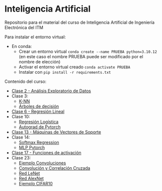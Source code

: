 # Inteligencia Artificial

Repositorio para el material del curso de Inteligencia Artificial de Ingeniería Electrónica del ITM

Para instalar el entorno virtual:

- En conda: 
  - Crear un entorno virtual `conda create --name PRUEBA python=3.10.12` (en este caso el nombre PRUEBA puede ser modificado por el nombre de elección)
  - Activar el entorno virtual creado `conda activate PRUEBA`
  - Instalar con `pip install -r requirements.txt`

Contenido del curso:
- [Clase 2 - Análisis Exploratorio de Datos](/Clase02/EDA.ipynb)
- Clase 3:
    - [K-NN](/Clase03/kNearestNeighbors.ipynb)
    - [Árboles de decisión](/Clase03/DecisionTrees.ipynb)
- [Clase 6 - Regresión Lineal](/Clase06/RegresionLineal.ipynb)
- Clase 10:
    - [Regresión Logística](/Clase10/RegresionLogistica.ipynb)
    - [Autograd de Pytorch](/Clase10/pytorch-autogradEjemploClase.ipynb)
- [Clase 13 - Máquinas de Vectores de Soporte](/Clase13/SVM_kernel.ipynb)
- Clase 14:
    - [Softmax Regression](/Clase14/1_softmax_regression_mnist.ipynb)
    - [MLP Pytorch](/Clase14/2_mlp-pytorch_softmax-crossentr.ipynb)
- [Clase 17 - Funciones de activación](/Clase17/xor-problem.ipynb)
- Clase 23:
    - [Ejemplo Convoluciones](/Clase23/1-MLP_CNN.ipynb)
    - [Convolución y Correlación Cruzada](/Clase23/2-cross-correlation.ipynb)
    - [Red LeNet](/Clase23/3-lenet5-mnist.ipynb)
    - [Red AlexNet](/Clase23/4-alexnet-cifar10.ipynb)
    - [Ejemplo CIFAR10](/Clase23/5-cnn-cifar10.ipynb)